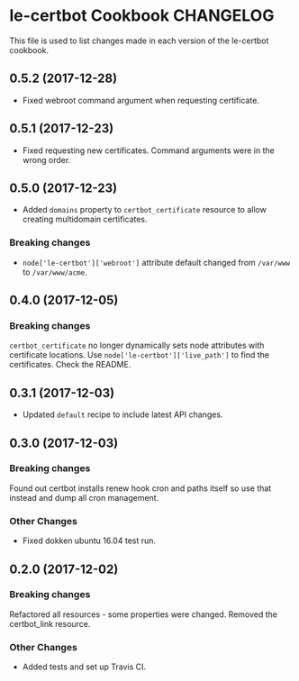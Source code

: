 # le-certbot Cookbook CHANGELOG

This file is used to list changes made in each version of the le-certbot cookbook.

## 0.5.2 (2017-12-28)

- Fixed webroot command argument when requesting certificate.

## 0.5.1 (2017-12-23)

- Fixed requesting new certificates. Command arguments were in the wrong order.

## 0.5.0 (2017-12-23)

- Added `domains` property to `certbot_certificate` resource to allow creating multidomain certificates.

### Breaking changes

- `node['le-certbot']['webroot']` attribute default changed from `/var/www` to `/var/www/acme`.

## 0.4.0 (2017-12-05)

### Breaking changes

`certbot_certificate` no longer dynamically sets node attributes with certificate locations. Use `node['le-certbot']['live_path']` to find the certificates. Check the README.

## 0.3.1 (2017-12-03)

- Updated `default` recipe to include latest API changes.

## 0.3.0 (2017-12-03)

### Breaking changes

Found out certbot installs renew hook cron and paths itself so use that instead and dump all cron management.

### Other Changes

- Fixed dokken ubuntu 16.04 test run.

## 0.2.0 (2017-12-02)

### Breaking changes

Refactored all resources - some properties were changed. Removed the certbot_link resource.

### Other Changes

- Added tests and set up Travis CI.
